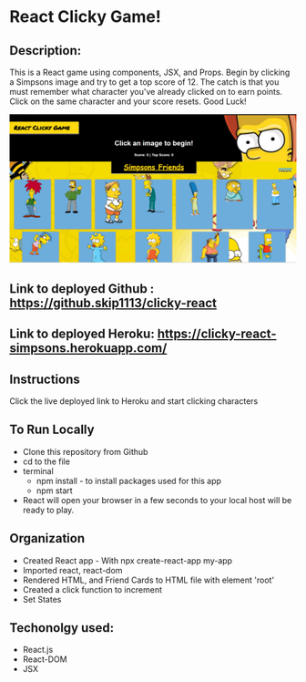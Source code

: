 # React Clicky Game!

## Description:
This is a React game using components, JSX, and Props. Begin by clicking a Simpsons image and try to get a top score of 12. The catch is that you must remember what character you've already clicked on to earn points. Click on the same character and your score resets. Good Luck! 

![](/public/clicky-main.png)
## Link to deployed Github : https://github.skip1113/clicky-react
## Link to deployed Heroku: https://clicky-react-simpsons.herokuapp.com/

## Instructions
Click the live deployed link to Heroku and start clicking characters

## To Run Locally
* Clone this repository from Github
* cd to the file 
* terminal
    * npm install - to install packages used for this app
    * npm start
* React will open your browser in a few seconds to your local host will be ready to play.
## Organization 
* Created React app - With npx create-react-app my-app
* Imported react, react-dom
* Rendered HTML, and Friend Cards to HTML file with element 'root'
* Created a click function to increment
* Set States 
## Techonolgy used:
* React.js
* React-DOM
* JSX 
